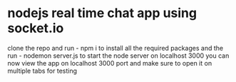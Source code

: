 <h1>nodejs real time chat app using socket.io</h1>
<p>clone the repo and run 
- npm i
to install all the required packages
and the run
- nodemon server.js
to start the node server on localhost 3000
you can now view the app on localhost 3000 port and make sure to open it on multiple tabs for testing
</p>
